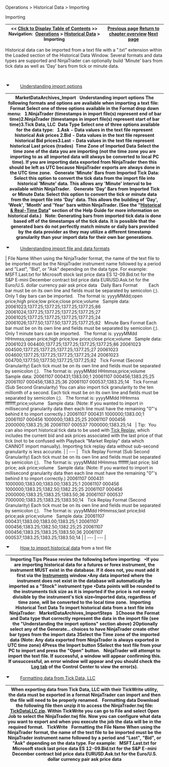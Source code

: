 ﻿


Operations \> Historical Data \> Importing






















Importing







| \<\< [Click to Display Table of Contents](importing.md) \>\> **Navigation:**     [Operations](operations-1.md) \> [Historical Data](historical_data_manager-1.md) \> Importing | [Previous page](data_by_provider-1.md) [Return to chapter overview](historical_data_manager-1.md) [Next page](exporting-1.md) |
| --- | --- |














Historical data can be imported from a text file with a ".txt" extension within the Loaded section of the Historical Data Window. Several formats and data types are supported and NinjaTrader can optionally build 'Minute' bars from tick data as well as 'Day' bars from tick or minute data.


 


![tog_minus](tog_minus-1.gif)        [Understanding import options](javascript:HMToggle('toggle','UnderstandingImportOptions','UnderstandingImportOptions_ICON'))




| MarketDataArchives_Import   Understanding import options The following formats and options are available when importing a text file:   Format Select one of three options available in the Format drop down menu:   1\.NinjaTrader (timestamps in import file(s) represent end of bar time)2\.NinjaTrader (timestamps in import file(s) represent start of bar time)3\.Tick Data, LLC  Data Type Select one of three options available for the data type:   1\.Ask \- Data values in the text file represent historical Ask prices 2\.Bid \- Data values in the text file represent historical Bid prices3\.Last \- Data values in the text file represent historical Last prices (trades)  Time Zone of Imported Data Select the time zone of the data you are importing (not the time zone you are importing to as all imported data will always be converted to local PC time). If you are importing data exported from NinjaTrader then this should be left as UTC because NinjaTrader exports are always done in the UTC time zone.   Generate 'Minute' Bars from Imported Tick Data: Select this option to convert the tick data from the import file into historical 'Minute' data. This allows any 'Minute' interval to be available within NinjaTrader.   Generate 'Day' Bars from Imported Tick or Minute Data: Select this option to convert the tick or minute data from the import file into 'Day' data. This allows the building of 'Day', 'Week', 'Month' and 'Year' bars within NinjaTrader. (See the "[Historical \& Real\-Time Data](data_by_provider-1.md)" section of the Help Guide for more information on historical data.)   Note: Generating bars from imported tick data is done based off of the timestamps of the tick data. It is possible that the generated bars do not perfectly match minute or daily bars provided by the data provider as they may utilize a different timestamp granularity than your import data for their own bar generations. |
| --- |



![tog_minus](tog_minus-1.gif)        [Understanding import file and data formats](javascript:HMToggle('toggle','UnderstandingImportFileAndDataFormats','UnderstandingImportFileAndDataFormats_ICON'))




| File Name When using the NinjaTrader format, the name of the text file to be imported must be the NinjaTrader instrument name followed by a period and "Last", "Bid", or "Ask" depending on the data type. For example:    MSFT.Last.txt for Microsoft stock last price data ES 12\-09\.Bid.txt for the S\&P E\-mini December contract bid price data EURUSD.Ask.txt for the Euro/U.S. dollar currency pair ask price data   Daily Bars Format         Each bar must be on its own line and fields must be separated by semicolon (;). Only 1 day bars can be imported.   The format is: yyyyMMdd;open price;high price;low price;close price;volume   Sample data: 20061023;1377\.25;1377\.25;1377\.25;1377\.25;86 20061024;1377\.25;1377\.25;1377\.25;1377\.25;27 20061025;1377\.25;1377\.25;1377\.25;1377\.25;24 20061026;1377\.50;1377\.50;1377\.25;1377\.25;82   Minute Bars Format Each bar must be on its own line and fields must be separated by semicolon (;). Only 1 minute bars can be imported.   The format is: yyyyMMdd HHmmss;open price;high price;low price;close price;volume   Sample data: 20061023 004400;1377\.25;1377\.25;1377\.25;1377\.25;86 20061023 004500;1377\.25;1377\.25;1377\.25;1377\.25;27 20061023 004600;1377\.25;1377\.25;1377\.25;1377\.25;24 20061023 004700;1377\.50;1377\.50;1377\.25;1377\.25;82   Tick Format (Second Granularity) Each tick must be on its own line and fields must be separated by semicolon (;).    The format is: yyyyMMdd HHmmss;price;volume   Sample data: 20061107 000431;1383\.00;1 20061107 000456;1383\.25;25 20061107 000456;1383\.25;36 20061107 000537;1383\.25;14   Tick Format (Sub Second Granularity) You can also import tick granularity to the ten millionth of a second. Each tick must be on its own line and fields must be separated by semicolon (;).    The format is: yyyyMMdd HHmmss fffffff;price;volume   Sample data: (Note: If you wanted to import in millisecond granularity data then each line must have the remaining "0"'s behind it to import correctly.) 20061107 000431 1000000;1383\.00;1 20061107 000456 1000000;1383\.25;25 20061107 000456 2000000;1383\.25;36 20061107 000537 7000000;1383\.25;14     | Tip:  You can also import historical tick data to be used with [Tick Replay](tick_replay-1.md), which includes the current bid and ask prices associated with the last price of that tick (not to be confused with Playback "Market Replay" data which CANNOT import manually). Importing tick replay data without sub\-second granularity is less accurate. | | --- |      Tick Replay Format (Sub Second Granularity) Each tick must be on its own line and fields must be separated by semicolon (;).    The format is: yyyyMMdd HHmmss fffffff;last price; bid price; ask price;volume   Sample data: (Note: If you wanted to import in millisecond granularity data then each line must have the remaining "0"'s behind it to import correctly.) 20061107 000431 1000000;1383\.00;1383\.00;1383\.25;1 20061107 000456 1000000;1383\.25;1382\.50;1382\.25;25 20061107 000456 2000000;1383\.25;1383\.25;1383\.50;36 20061107 000537 7000000;1383\.25;1383\.25;1383\.50;14   Tick Replay Format (Second Granularity)  Each tick must be on its own line and fields must be separated by semicolon (;).    The format is: yyyyMMdd HHmmss;last price;bid price;ask price;volume   Sample data: 20061107 000431;1383\.00;1383\.00;1383\.25;1 20061107 000456;1383\.25;1382\.50;1382\.25;25 20061107 000456;1383\.25;1383\.25;1383\.50;36 20061107 000537;1383\.25;1383\.25;1383\.50;14 |
| --- | --- |



![tog_minus](tog_minus-1.gif)        [How to import historical data](javascript:HMToggle('toggle','HowToImportHistoricalData','HowToImportHistoricalData_ICON')) from a text file




| Importing Tips Please review the following before importing:   •If you are importing historical data for a futures or forex instrument, the instrument MUST exist in the database. If it does not, you must add it first via the [Instruments](instruments-1.md) window.•Any data imported where the instrument does not exist in the database will automatically be imported as a "Stock" instrument type •Data points will be rounded to the instruments tick size as it is imported if the price is not evenly divisible by the instrument's tick size•Imported data, regardless of time zone, will be converted to the local time zone.  Importing Historical Text Data To import historical data from a text file into NinjaTrader:   MarketDataArchives_ImportSteps   1Choose the Format and Data type that correctly represent the data in the import file (see  the "Understanding the import options" section above) 2Optionally select any of the Generate... choices to have NinjaTrader create other bar types from the import data 3Select the Time zone of the imported data (Note: Any data exported from NinjaTrader is always exported in UTC time zone) 4Press the Import button 5Select the text file from your PC to import and press the "Open" button.   NinjaTrader will attempt to import the text file. If successful, a window will appear confirming this. If unsuccessful, an error window will appear and you should check the [Log tab](log_tab2-1.md) of the Control Center to view the error(s). |
| --- |



![tog_minus](tog_minus-1.gif)        [Formatting data from Tick Data, LLC](javascript:HMToggle('toggle','FormattingdatafromTickDataLLC','FormattingdatafromTickDataLLC_ICON'))




| When exporting data from Tick Data, LLC with their TickWrite utility, the data must be exported in a format NinjaTrader can import and then the file will need to be properly renamed.   Formatting data Download the following file then unzip it to access the NinjaTrader.twj file: [TickDataLLC.zip](samples/TickDataLLC.zip). Within TickWrite you can go to File and select Open Job to select the NinjaTrader.twj file. Now you can configure what data you want to export and when you execute the job the data will be in the required format.   TickWrite   Formatting the File Name When using the NinjaTrader format, the name of the text file to be imported must be the NinjaTrader instrument name followed by a period and "Last", "Bid", or "Ask" depending on the data type. For example:    MSFT.Last.txt for Microsoft stock last price data ES 12\-09\.Bid.txt for the S\&P E\-mini December contract bid price data EURUSD.Ask.txt for the Euro/U.S. dollar currency pair ask price data |
| --- |










